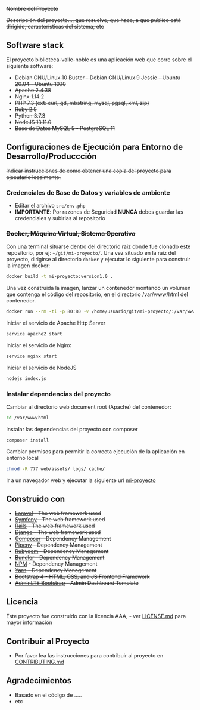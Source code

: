  ~~Nombre del Proyecto~~

~~Descripción del proyecto..., que resuelve, que hace, a que publico está dirigido, características del sistema, etc~~

## Software stack
El proyecto biblioteca-valle-noble es una aplicación web que corre sobre el siguiente software:

- ~~Debian GNU/Linux 10 Buster - Debian GNU/Linux 9 Jessie - Ubuntu 20.04 - Ubuntu 19.10~~
- ~~Apache 2.4.38~~
- ~~Nginx 1.14.2~~
- ~~PHP 7.3 (ext: curl, gd, mbstring, mysql, pgsql, xml, zip)~~
- ~~Ruby 2.5~~
- ~~Python 3.7.3~~
- ~~NodeJS 13.11.0~~
- ~~Base de Datos MySQL 5 - PostgreSQL 11~~

## Configuraciones de Ejecución para Entorno de Desarrollo/Produccción

~~Indicar instrucciones de como obtener una copia del proyecto para ejecutarlo localmente.~~

### Credenciales de Base de Datos y variables de ambiente
- Editar el archivo `src/env.php`
- **IMPORTANTE**: Por razones de Seguridad **NUNCA** debes guardar las credenciales y subirlas al repositorio


### ~~Docker, Máquina Virtual, Sistema Operativa~~
Con una terminal situarse dentro del directorio raiz donde fue clonado este repositorio, por ej: `~/git/mi-proyecto/`.
Una vez situado en la raiz del proyecto, dirigirse al directorio `docker` y ejecutar lo siguiente para construir la imagen docker:

```bash
docker build -t mi-proyecto:version1.0 .

```

Una vez construida la imagen, lanzar un contenedor montando un volumen que contenga el código del repositorio, en el directorio /var/www/html del contenedor.

```bash
docker run --rm -ti -p 80:80 -v /home/usuario/git/mi-proyecto/:/var/www/html mi-proyecto:version1.0 bash
```


Iniciar el servicio de Apache Http Server

```bash
service apache2 start
```

Iniciar el servicio de Nginx

```bash
service nginx start
```

Iniciar el servicio de NodeJS

```bash
nodejs index.js
```


### Instalar dependencias del proyecto

Cambiar al directorio web document root (Apache) del contenedor:
```bash
cd /var/www/html
```

Instalar las dependencias del proyecto con composer
```bash
composer install
```

Cambiar permisos para permitir la correcta ejecución de la aplicación en entorno local
```bash
chmod -R 777 web/assets/ logs/ cache/
```

Ir a un navegador web y ejecutar la siguiente url [mi-proyecto](http://localhost/mi-carpeta/index.php)

## Construido con

- ~~[Laravel](https://laravel.com/) - The web framework used~~
- ~~[Symfony](https://symfony.com/) - The web framework used~~
- ~~[Rails](https://rubyonrails.org/) - The web framework used~~
- ~~[Django](https://www.djangoproject.com/) - The web framework used~~
- ~~[Composer](https://getcomposer.org/) - Dependency Management~~
- ~~[Pipenv](https://pipenv.pypa.io/en/latest/) - Dependency Management~~
- ~~[Rubygem](https://rubygems.org/) - Dependency Management~~
- ~~[Bundler](https://bundler.io/) - Dependency Management~~
- ~~[NPM](https://www.npmjs.com/) - Dependency Management~~
- ~~[Yarn](https://yarnpkg.com/) - Dependency Management~~
- ~~[Bootstrap 4](https://getbootstrap.com/) - HTML, CSS, and JS Frontend Framework~~
- ~~[AdminLTE Bootstrap](https://adminlte.io/) - Admin Dashboard Template~~


## Licencia

Este proyecto fue construido con la licencia AAA, - ver [LICENSE.md](LICENSE.md) para mayor información


## Contribuir al Proyecto

- Por favor lea las instrucciones para contribuir al proyecto en [CONTRIBUTING.md](CONTRIBUTING.md)

## Agradecimientos

- Basado en el código de .....
- etc

